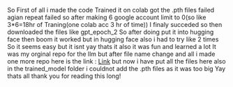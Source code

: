 So First of all i made the code 
Trained it on colab got the .pth files failed 
agian repeat failed 
so after making 6 google account limit to 0(so like 3*6=18hr of Traning(one colab acc 3 hr of time)) I finaly succeded so then downloaded the files like gpt_epoch_2
So after doing put it into hugging face then boom it worked but in hugging face also i had to try like 2 times
So it seems easy but it isnt 
yay thats it also it was fun and learned a lot 
It was my orginal repo for the llm but after file name change and all i made one more repo here is the link : [Link](https://github.com/souptik-samanta/Caesar-Gpt)
but now i have put all the files here also in the trained_model folder i couldnot add the .pth files as it was too big
Yay thats all thank you  for reading this long!
